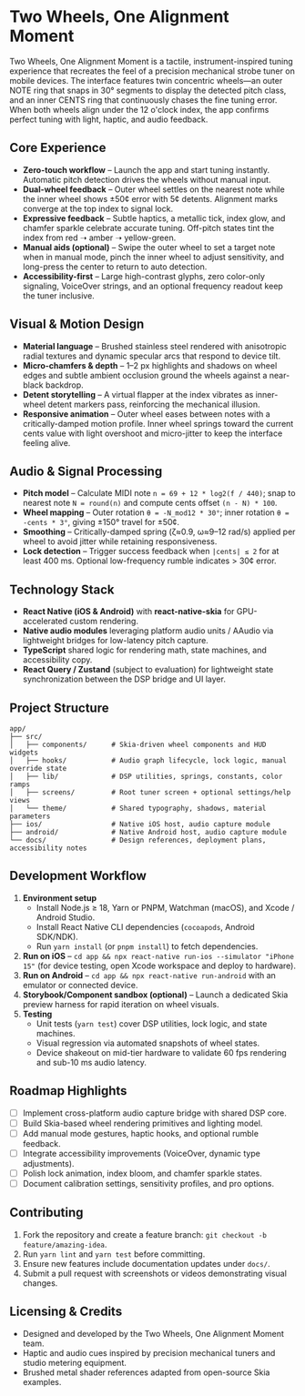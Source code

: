 # Two Wheels, One Alignment Moment

Two Wheels, One Alignment Moment is a tactile, instrument-inspired tuning experience that recreates the feel of a precision mechanical strobe tuner on mobile devices. The interface features twin concentric wheels—an outer NOTE ring that snaps in 30° segments to display the detected pitch class, and an inner CENTS ring that continuously chases the fine tuning error. When both wheels align under the 12 o'clock index, the app confirms perfect tuning with light, haptic, and audio feedback.

## Core Experience

- **Zero-touch workflow** – Launch the app and start tuning instantly. Automatic pitch detection drives the wheels without manual input.
- **Dual-wheel feedback** – Outer wheel settles on the nearest note while the inner wheel shows ±50¢ error with 5¢ detents. Alignment marks converge at the top index to signal lock.
- **Expressive feedback** – Subtle haptics, a metallic tick, index glow, and chamfer sparkle celebrate accurate tuning. Off-pitch states tint the index from red ➝ amber ➝ yellow-green.
- **Manual aids (optional)** – Swipe the outer wheel to set a target note when in manual mode, pinch the inner wheel to adjust sensitivity, and long-press the center to return to auto detection.
- **Accessibility-first** – Large high-contrast glyphs, zero color-only signaling, VoiceOver strings, and an optional frequency readout keep the tuner inclusive.

## Visual & Motion Design

- **Material language** – Brushed stainless steel rendered with anisotropic radial textures and dynamic specular arcs that respond to device tilt.
- **Micro-chamfers & depth** – 1–2 px highlights and shadows on wheel edges and subtle ambient occlusion ground the wheels against a near-black backdrop.
- **Detent storytelling** – A virtual flapper at the index vibrates as inner-wheel detent markers pass, reinforcing the mechanical illusion.
- **Responsive animation** – Outer wheel eases between notes with a critically-damped motion profile. Inner wheel springs toward the current cents value with light overshoot and micro-jitter to keep the interface feeling alive.

## Audio & Signal Processing

- **Pitch model** – Calculate MIDI note `n = 69 + 12 * log2(f / 440)`; snap to nearest note `N = round(n)` and compute cents offset `(n - N) * 100`.
- **Wheel mapping** – Outer rotation `θ = -N_mod12 * 30°`; inner rotation `θ = -cents * 3°`, giving ±150° travel for ±50¢.
- **Smoothing** – Critically-damped spring (ζ≈0.9, ω≈9–12 rad/s) applied per wheel to avoid jitter while retaining responsiveness.
- **Lock detection** – Trigger success feedback when `|cents| ≤ 2` for at least 400 ms. Optional low-frequency rumble indicates > 30¢ error.

## Technology Stack

- **React Native (iOS & Android)** with **react-native-skia** for GPU-accelerated custom rendering.
- **Native audio modules** leveraging platform audio units / AAudio via lightweight bridges for low-latency pitch capture.
- **TypeScript** shared logic for rendering math, state machines, and accessibility copy.
- **React Query / Zustand** (subject to evaluation) for lightweight state synchronization between the DSP bridge and UI layer.

## Project Structure

```
app/
├── src/
│   ├── components/      # Skia-driven wheel components and HUD widgets
│   ├── hooks/           # Audio graph lifecycle, lock logic, manual override state
│   ├── lib/             # DSP utilities, springs, constants, color ramps
│   ├── screens/         # Root tuner screen + optional settings/help views
│   └── theme/           # Shared typography, shadows, material parameters
├── ios/                 # Native iOS host, audio capture module
├── android/             # Native Android host, audio capture module
└── docs/                # Design references, deployment plans, accessibility notes
```

## Development Workflow

1. **Environment setup**
   - Install Node.js ≥ 18, Yarn or PNPM, Watchman (macOS), and Xcode / Android Studio.
   - Install React Native CLI dependencies (`cocoapods`, Android SDK/NDK).
   - Run `yarn install` (or `pnpm install`) to fetch dependencies.
2. **Run on iOS** – `cd app && npx react-native run-ios --simulator "iPhone 15"` (for device testing, open Xcode workspace and deploy to hardware).
3. **Run on Android** – `cd app && npx react-native run-android` with an emulator or connected device.
4. **Storybook/Component sandbox (optional)** – Launch a dedicated Skia preview harness for rapid iteration on wheel visuals.
5. **Testing**
   - Unit tests (`yarn test`) cover DSP utilities, lock logic, and state machines.
   - Visual regression via automated snapshots of wheel states.
   - Device shakeout on mid-tier hardware to validate 60 fps rendering and sub-10 ms audio latency.

## Roadmap Highlights

- [ ] Implement cross-platform audio capture bridge with shared DSP core.
- [ ] Build Skia-based wheel rendering primitives and lighting model.
- [ ] Add manual mode gestures, haptic hooks, and optional rumble feedback.
- [ ] Integrate accessibility improvements (VoiceOver, dynamic type adjustments).
- [ ] Polish lock animation, index bloom, and chamfer sparkle states.
- [ ] Document calibration settings, sensitivity profiles, and pro options.

## Contributing

1. Fork the repository and create a feature branch: `git checkout -b feature/amazing-idea`.
2. Run `yarn lint` and `yarn test` before committing.
3. Ensure new features include documentation updates under `docs/`.
4. Submit a pull request with screenshots or videos demonstrating visual changes.

## Licensing & Credits

- Designed and developed by the Two Wheels, One Alignment Moment team.
- Haptic and audio cues inspired by precision mechanical tuners and studio metering equipment.
- Brushed metal shader references adapted from open-source Skia examples.

